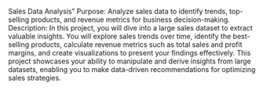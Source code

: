 Sales Data Analysis” 
Purpose: Analyze sales data to identify trends, top-selling products, and revenue metrics for business decision-making.
Description: In this project, you will dive into a large sales dataset to extract valuable insights. 
You will explore sales trends over time, identify the best-selling products, calculate revenue metrics such as total sales and profit margins, and 
create visualizations to present your findings effectively. This project showcases your ability to manipulate and derive insights from large datasets, 
enabling you to make data-driven recommendations for optimizing sales strategies.
